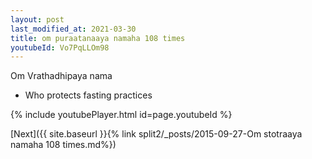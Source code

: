 ```yaml
---
layout: post
last_modified_at: 2021-03-30
title: om puraatanaaya namaha 108 times
youtubeId: Vo7PqLLOm98
---
```

 
 
Om Vrathadhipaya nama 
 
 -  Who protects fasting practices 
 
  
 
  
 
 
 
 
 
 


{% include youtubePlayer.html id=page.youtubeId %}
 
[Next]({{ site.baseurl }}{% link  split2/_posts/2015-09-27-Om stotraaya namaha 108 times.md%})
 
